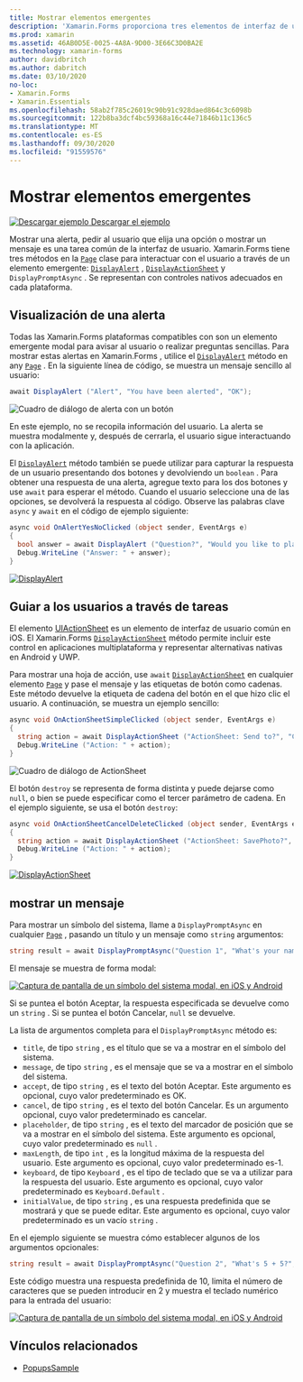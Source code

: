 ```yaml
---
title: Mostrar elementos emergentes
description: 'Xamarin.Forms proporciona tres elementos de interfaz de usuario de tipo emergente: una alerta, una hoja de acción y un símbolo del sistema. En este artículo se muestra el uso de alertas, hojas de acción y API de mensajes para mostrar cuadros de diálogo que piden a los usuarios preguntas sencillas, guiar a los usuarios a través de tareas y mostrar mensajes.'
ms.prod: xamarin
ms.assetid: 46AB0D5E-0025-4A8A-9D00-3E66C3D0BA2E
ms.technology: xamarin-forms
author: davidbritch
ms.author: dabritch
ms.date: 03/10/2020
no-loc:
- Xamarin.Forms
- Xamarin.Essentials
ms.openlocfilehash: 58ab2f785c26019c90b91c928daed864c3c6098b
ms.sourcegitcommit: 122b8ba3dcf4bc59368a16c44e71846b11c136c5
ms.translationtype: MT
ms.contentlocale: es-ES
ms.lasthandoff: 09/30/2020
ms.locfileid: "91559576"
---
```

# <a name="display-pop-ups"></a>Mostrar elementos emergentes

[![Descargar ejemplo](~/media/shared/download.png) Descargar el ejemplo](https://docs.microsoft.com/samples/xamarin/xamarin-forms-samples/navigation-pop-ups)

Mostrar una alerta, pedir al usuario que elija una opción o mostrar un mensaje es una tarea común de la interfaz de usuario. Xamarin.Forms tiene tres métodos en la [`Page`](xref:Xamarin.Forms.Page) clase para interactuar con el usuario a través de un elemento emergente: [`DisplayAlert`](xref:Xamarin.Forms.Page.DisplayAlert*) , [`DisplayActionSheet`](xref:Xamarin.Forms.Page.DisplayActionSheet*) y `DisplayPromptAsync` . Se representan con controles nativos adecuados en cada plataforma.

## <a name="display-an-alert"></a>Visualización de una alerta

Todas las Xamarin.Forms plataformas compatibles con son un elemento emergente modal para avisar al usuario o realizar preguntas sencillas. Para mostrar estas alertas en Xamarin.Forms , utilice el [`DisplayAlert`](xref:Xamarin.Forms.Page.DisplayAlert*) método en any [`Page`](xref:Xamarin.Forms.Page) . En la siguiente línea de código, se muestra un mensaje sencillo al usuario:

```csharp
await DisplayAlert ("Alert", "You have been alerted", "OK");
```

![Cuadro de diálogo de alerta con un botón](pop-ups-images/alert.png)

En este ejemplo, no se recopila información del usuario. La alerta se muestra modalmente y, después de cerrarla, el usuario sigue interactuando con la aplicación.

El [`DisplayAlert`](xref:Xamarin.Forms.Page.DisplayAlert*) método también se puede utilizar para capturar la respuesta de un usuario presentando dos botones y devolviendo un `boolean` . Para obtener una respuesta de una alerta, agregue texto para los dos botones y use `await` para esperar el método. Cuando el usuario seleccione una de las opciones, se devolverá la respuesta al código. Observe las palabras clave `async` y `await` en el código de ejemplo siguiente:

```csharp
async void OnAlertYesNoClicked (object sender, EventArgs e)
{
  bool answer = await DisplayAlert ("Question?", "Would you like to play a game", "Yes", "No");
  Debug.WriteLine ("Answer: " + answer);
}
```

[![DisplayAlert](pop-ups-images/alert2-sml.png "Cuadro de diálogo de alerta con dos botones")](pop-ups-images/alert2.png#lightbox "Cuadro de diálogo de alerta con dos botones")

## <a name="guide-users-through-tasks"></a>Guiar a los usuarios a través de tareas

El elemento [UIActionSheet](https://developer.apple.com/library/ios/documentation/uikit/reference/uiactionsheet_class/Reference/Reference.html) es un elemento de interfaz de usuario común en iOS. El Xamarin.Forms [`DisplayActionSheet`](xref:Xamarin.Forms.Page.DisplayActionSheet*) método permite incluir este control en aplicaciones multiplataforma y representar alternativas nativas en Android y UWP.

Para mostrar una hoja de acción, use `await` [`DisplayActionSheet`](xref:Xamarin.Forms.Page.DisplayActionSheet*) en cualquier elemento [`Page`](xref:Xamarin.Forms.Page) y pase el mensaje y las etiquetas de botón como cadenas. Este método devuelve la etiqueta de cadena del botón en el que hizo clic el usuario. A continuación, se muestra un ejemplo sencillo:

```csharp
async void OnActionSheetSimpleClicked (object sender, EventArgs e)
{
  string action = await DisplayActionSheet ("ActionSheet: Send to?", "Cancel", null, "Email", "Twitter", "Facebook");
  Debug.WriteLine ("Action: " + action);
}
```

![Cuadro de diálogo de ActionSheet](pop-ups-images/action.png)

El botón `destroy` se representa de forma distinta y puede dejarse como `null`, o bien se puede especificar como el tercer parámetro de cadena. En el ejemplo siguiente, se usa el botón `destroy`:

```csharp
async void OnActionSheetCancelDeleteClicked (object sender, EventArgs e)
{
  string action = await DisplayActionSheet ("ActionSheet: SavePhoto?", "Cancel", "Delete", "Photo Roll", "Email");
  Debug.WriteLine ("Action: " + action);
}
```

[![DisplayActionSheet](pop-ups-images/action2-sml.png "Cuadro de diálogo de hoja de acción con el botón destruir")](pop-ups-images/action2.png#lightbox "Cuadro de diálogo de hoja de acción con el botón destruir")

## <a name="display-a-prompt"></a>mostrar un mensaje

Para mostrar un símbolo del sistema, llame a `DisplayPromptAsync` en cualquier [`Page`](xref:Xamarin.Forms.Page) , pasando un título y un mensaje como `string` argumentos:

```csharp
string result = await DisplayPromptAsync("Question 1", "What's your name?");
```

El mensaje se muestra de forma modal:

[![Captura de pantalla de un símbolo del sistema modal, en iOS y Android](pop-ups-images/simple-prompt.png "Símbolo del sistema modal")](pop-ups-images/simple-prompt-large.png#lightbox "Símbolo del sistema modal")

Si se puntea el botón Aceptar, la respuesta especificada se devuelve como un `string` . Si se puntea el botón Cancelar, `null` se devuelve.

La lista de argumentos completa para el `DisplayPromptAsync` método es:

- `title`, de tipo `string` , es el título que se va a mostrar en el símbolo del sistema.
- `message`, de tipo `string` , es el mensaje que se va a mostrar en el símbolo del sistema.
- `accept`, de tipo `string` , es el texto del botón Aceptar. Este argumento es opcional, cuyo valor predeterminado es OK.
- `cancel`, de tipo `string` , es el texto del botón Cancelar. Es un argumento opcional, cuyo valor predeterminado es cancelar.
- `placeholder`, de tipo `string` , es el texto del marcador de posición que se va a mostrar en el símbolo del sistema. Este argumento es opcional, cuyo valor predeterminado es `null` .
- `maxLength`, de tipo `int` , es la longitud máxima de la respuesta del usuario. Este argumento es opcional, cuyo valor predeterminado es-1.
- `keyboard`, de tipo `Keyboard` , es el tipo de teclado que se va a utilizar para la respuesta del usuario. Este argumento es opcional, cuyo valor predeterminado es `Keyboard.Default` .
- `initialValue`, de tipo `string` , es una respuesta predefinida que se mostrará y que se puede editar. Este argumento es opcional, cuyo valor predeterminado es un vacío `string` .

En el ejemplo siguiente se muestra cómo establecer algunos de los argumentos opcionales:

```csharp
string result = await DisplayPromptAsync("Question 2", "What's 5 + 5?", initialValue: "10", maxLength: 2, keyboard: Keyboard.Numeric);
```

Este código muestra una respuesta predefinida de 10, limita el número de caracteres que se pueden introducir en 2 y muestra el teclado numérico para la entrada del usuario:

[![Captura de pantalla de un símbolo del sistema modal, en iOS y Android](pop-ups-images/keyboard-prompt.png "Símbolo del sistema modal")](pop-ups-images/keyboard-prompt-large.png#lightbox "Símbolo del sistema modal")

## <a name="related-links"></a>Vínculos relacionados

- [PopupsSample](/samples/xamarin/xamarin-forms-samples/navigation-pop-ups)